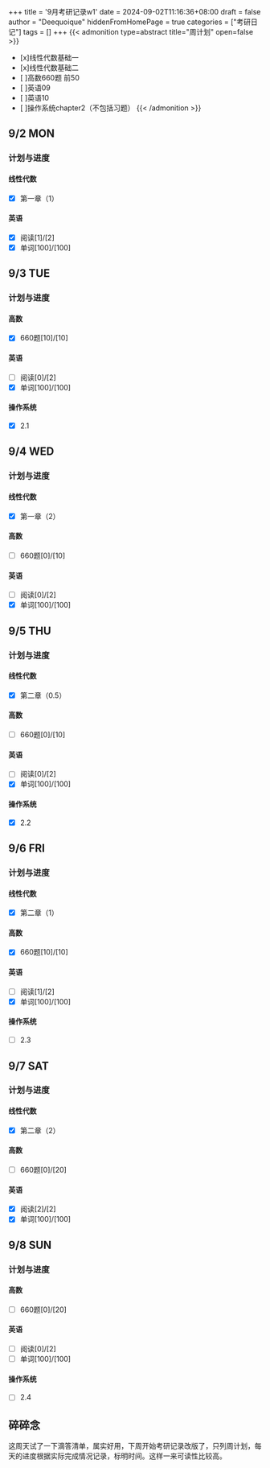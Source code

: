 +++
title = '9月考研记录w1'
date = 2024-09-02T11:16:36+08:00
draft = false
author = "Deequoique"
hiddenFromHomePage = true
categories = ["考研日记"]
tags = []
+++
{{< admonition type=abstract title="周计划" open=false >}}
- [x]线性代数基础一
- [x]线性代数基础二
- [ ]高数660题 前50
- [ ]英语09
- [ ]英语10
- [ ]操作系统chapter2（不包括习题）
{{< /admonition >}}

## 9/2 MON
### 计划与进度
#### 线性代数
- [x] 第一章（1）
#### 英语
- [x] 阅读[1]/[2]
- [x] 单词[100]/[100]

## 9/3 TUE
### 计划与进度
#### 高数
- [x] 660题[10]/[10]
#### 英语
- [ ] 阅读[0]/[2]
- [x] 单词[100]/[100]
#### 操作系统
- [x] 2.1

## 9/4 WED
### 计划与进度
#### 线性代数
- [x] 第一章（2）
#### 高数
- [ ] 660题[0]/[10]
#### 英语
- [ ] 阅读[0]/[2]
- [x] 单词[100]/[100]

## 9/5 THU
### 计划与进度
#### 线性代数
- [x] 第二章（0.5）
#### 高数
- [ ] 660题[0]/[10]
#### 英语
- [ ] 阅读[0]/[2]
- [x] 单词[100]/[100]
#### 操作系统
- [x] 2.2

## 9/6 FRI
### 计划与进度
#### 线性代数
- [x] 第二章（1）
#### 高数
- [x] 660题[10]/[10]
#### 英语
- [ ] 阅读[1]/[2]
- [x] 单词[100]/[100]
#### 操作系统
- [ ] 2.3

## 9/7 SAT
### 计划与进度
#### 线性代数
- [x] 第二章（2）
#### 高数
- [ ] 660题[0]/[20]
#### 英语
- [x] 阅读[2]/[2]
- [x] 单词[100]/[100]

## 9/8 SUN
### 计划与进度
#### 高数
- [ ] 660题[0]/[20]
#### 英语
- [ ] 阅读[0]/[2]
- [ ] 单词[100]/[100]
#### 操作系统
- [ ] 2.4

## 碎碎念
这周天试了一下滴答清单，属实好用，下周开始考研记录改版了，只列周计划，每天的进度根据实际完成情况记录，标明时间。这样一来可读性比较高。
